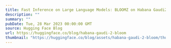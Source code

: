 ```yaml
---
title: Fast Inference on Large Language Models: BLOOMZ on Habana Gaudi2 Accelerator
description: ""
summary: ""
pubDate: Tue, 28 Mar 2023 00:00:00 GMT
source: Hugging Face Blog
url: https://huggingface.co/blog/habana-gaudi-2-bloom
thumbnail: "https://huggingface.co/blog/assets/habana-gaudi-2-bloom/thumbnail.png"
---
```


